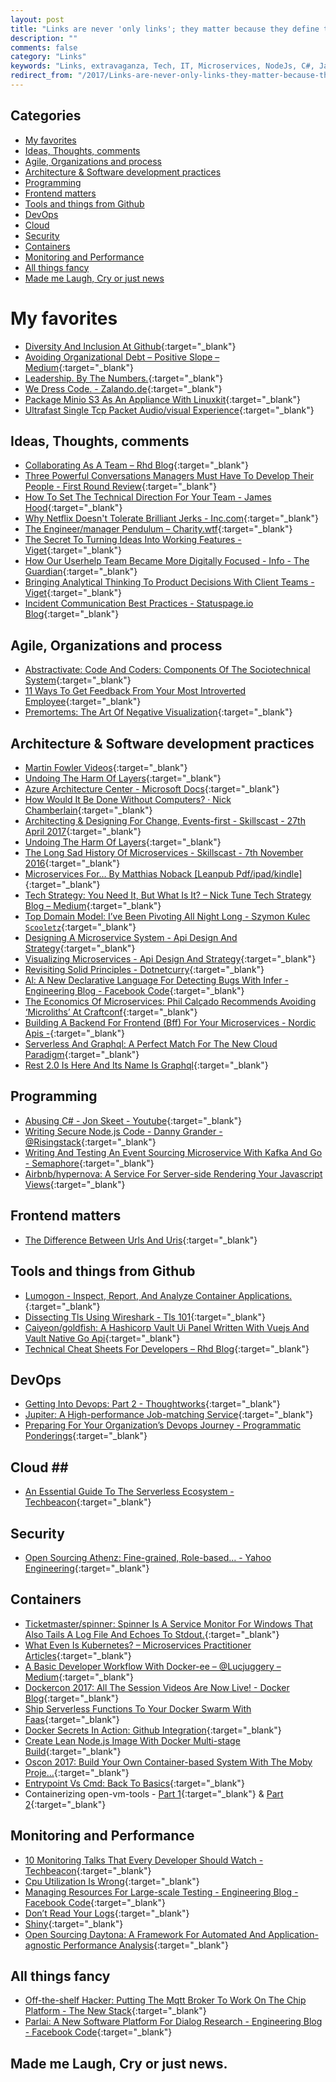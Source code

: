```yaml
---
layout: post
title: "Links are never 'only links'; they matter because they define the contours of what we can do."
description: ""
comments: false
category: "Links"
keywords: "Links, extravaganza, Tech, IT, Microservices, NodeJs, C#, Javascript, Solution architecture"
redirect_from: "/2017/Links-are-never-only-links-they-matter-because-they-define-the-contours-of-what-we-can-do/"
---
```


## Categories ##
* [My favorites](#favorites)
* [Ideas, Thoughts, comments](#ideas)
* [Agile, Organizations and process](#agile)
* [Architecture & Software development practices](#development)
* [Programming](#net)
* [Frontend matters](#web)
* [Tools and things from Github](#tools)
* [DevOps](#devops)
* [Cloud](#cloud)
* [Security](#security)
* [Containers](#containers)
* [Monitoring and Performance](#monitoring)
* [All things fancy](#buzz)
* [Made me Laugh, Cry or just news](#news)

# My favorites<a name="favorites"></a> #
* [Diversity And Inclusion At Github](https://diversity.github.com/){:target="_blank"}
* [Avoiding Organizational Debt – Positive Slope – Medium](https://medium.com/positiveslope/avoiding-organizational-debt-3e47760803a0){:target="_blank"}
* [Leadership. By The Numbers.](https://www.youtube.com/watch?v=3DogCty65L8&index=12&list=PLBzScQzZ83I_XNVXLzKPO00OiuWggaY1_){:target="_blank"}
* [We Dress Code. - Zalando.de](https://www.zalando.de/wedresscode/){:target="_blank"}
* [Package Minio S3 As An Appliance With Linuxkit](http://blog.alexellis.io/minio-linuxkit/){:target="_blank"}
* [Ultrafast Single Tcp Packet Audio/visual Experience](https://github.com/diracdeltas/FastestWebsiteEver){:target="_blank"}

## Ideas, Thoughts, comments <a name="ideas"></a> ##
* [Collaborating As A Team – Rhd Blog](https://developers.redhat.com/blog/2017/05/10/collaborating-as-a-team/){:target="_blank"}
* [Three Powerful Conversations Managers Must Have To Develop Their People - First Round Review](http://firstround.com/review/three-powerful-conversations-managers-must-have-to-develop-their-people/){:target="_blank"}
* [How To Set The Technical Direction For Your Team - James Hood](http://jlhood.com/how-to-set-team-technical-direction/){:target="_blank"}
* [Why Netflix Doesn't Tolerate Brilliant Jerks - Inc.com](https://www.inc.com/jim-schleckser/why-netflix-doesn-t-tolerate-brilliant-jerks.html){:target="_blank"}
* [The Engineer/manager Pendulum – Charity.wtf](https://charity.wtf/2017/05/11/the-engineer-manager-pendulum/){:target="_blank"}
* [The Secret To Turning Ideas Into Working Features - Viget](https://www.viget.com/articles/the-secret-to-turning-ideas-into-working-features){:target="_blank"}
* [How Our Userhelp Team Became More Digitally Focused - Info - The Guardian](https://www.theguardian.com/info/developer-blog/2017/may/15/how-our-userhelp-team-became-more-digitally-focused){:target="_blank"}
* [Bringing Analytical Thinking To Product Decisions With Client Teams - Viget](https://www.viget.com/articles/bringing-analytical-thinking-to-product-decisions-with-client-teams){:target="_blank"}
* [Incident Communication Best Practices - Statuspage.io Blog](http://blog.statuspage.io/incident-communication-best-practices){:target="_blank"}

## Agile, Organizations and process<a name="agile"></a> ##
* [Abstractivate: Code And Coders: Components Of The Sociotechnical System](http://blog.jessitron.com/2017/05/code-and-coders-components-of.html){:target="_blank"}
* [11 Ways To Get Feedback From Your Most Introverted Employee](https://m.signalvnoise.com/11-ways-to-get-feedback-from-your-most-introverted-employee-7a6317121b47){:target="_blank"}
* [Premortems: The Art Of Negative Visualization](https://medium.com/production-ready/premortems-the-art-of-negative-visualization-583081559ea1?__s=6izvcszagfpuqzzmdi2h){:target="_blank"}

## Architecture & Software development practices <a name="development"></a> ##
* [Martin Fowler Videos](https://martinfowler.com/videos.html#many-meanings-event){:target="_blank"}
* [Undoing The Harm Of Layers](https://nrkbeta.no/2017/04/29/undoing-the-harm-of-layers/?__s=amwwwz5judsp1dsfgko7){:target="_blank"}
* [Azure Architecture Center - Microsoft Docs](https://docs.microsoft.com/en-us/azure/architecture/){:target="_blank"}
* [How Would It Be Done Without Computers? · Nick Chamberlain](https://buildplease.com/pages/on-paper/){:target="_blank"}
* [Architecting & Designing For Change, Events-first - Skillscast - 27th April 2017](https://skillsmatter.com/skillscasts/9454-architecting-and-designing-for-change-events-first){:target="_blank"}
* [Undoing The Harm Of Layers](https://nrkbeta.no/2017/04/29/undoing-the-harm-of-layers/?__s=amwwwz5judsp1dsfgko7){:target="_blank"}
* [The Long Sad History Of Microservices - Skillscast - 7th November 2016](https://skillsmatter.com/skillscasts/8207-the-long-sad-history-of-microservices?__s=amwwwz5judsp1dsfgko7){:target="_blank"}
* [Microservices For… By Matthias Noback [Leanpub Pdf/ipad/kindle]](https://leanpub.com/microservices-for-everyone/?__s=amwwwz5judsp1dsfgko7){:target="_blank"}
* [Tech Strategy: You Need It, But What Is It? – Nick Tune Tech Strategy Blog – Medium](https://medium.com/nick-tune-tech-strategy-blog/tech-strategy-you-need-it-but-what-is-it-af292421e422?__s=amwwwz5judsp1dsfgko7){:target="_blank"}
* [Top Domain Model: I’ve Been Pivoting All Night Long - Szymon Kulec `Scooletz`](https://blog.scooletz.com/2017/05/08/top-domain-model-ive-been-pivoting-all-night-long/?__s=amwwwz5judsp1dsfgko7){:target="_blank"}
* [Designing A Microservice System - Api Design And Strategy](http://www.apiacademy.co/designing-a-system-of-microservices/){:target="_blank"}
* [Visualizing Microservices - Api Design And Strategy](http://www.apiacademy.co/visualizing-microservice-architecture/){:target="_blank"}
* [Revisiting Solid Principles - Dotnetcurry](http://www.dotnetcurry.com/software-gardening/1365/solid-principles){:target="_blank"}
* [Al: A New Declarative Language For Detecting Bugs With Infer - Engineering Blog - Facebook Code](https://code.facebook.com/posts/277643589367408/al-a-new-declarative-language-for-detecting-bugs-with-infer/){:target="_blank"}
* [The Economics Of Microservices: Phil Calçado Recommends Avoiding ‘Microliths’ At Craftconf](https://www.infoq.com/news/2017/05/economics-microservices){:target="_blank"}
* [Building A Backend For Frontend (Bff) For Your Microservices - Nordic Apis -](http://nordicapis.com/building-a-backend-for-frontend-shim-for-your-microservices/){:target="_blank"}
* [Serverless And Graphql: A Perfect Match For The New Cloud Paradigm](https://thenewstack.io/serverless-graphql-perfect-match-new-cloud-paradigm/){:target="_blank"}
* [Rest 2.0 Is Here And Its Name Is Graphql](https://www.sitepoint.com/rest-2-0-graphql/){:target="_blank"}

## Programming <a name="net"></a> ##
* [Abusing C# - Jon Skeet - Youtube](https://www.youtube.com/watch?v=JIlO_EebEQI){:target="_blank"}
* [Writing Secure Node.js Code - Danny Grander - @Risingstack](https://community.risingstack.com/writing-secure-node-js-code-danny-grander/){:target="_blank"}
* [Writing And Testing An Event Sourcing Microservice With Kafka And Go - Semaphore](https://semaphoreci.com/community/tutorials/writing-and-testing-an-event-sourcing-microservice-with-kafka-and-go){:target="_blank"}
* [Airbnb/hypernova: A Service For Server-side Rendering Your Javascript Views](https://github.com/airbnb/hypernova){:target="_blank"}

## Frontend matters <a name="web"></a> ##
* [The Difference Between Urls And Uris](https://danielmiessler.com/study/url-uri/){:target="_blank"}

## Tools and things from Github <a name="tools"></a> ##
* [Lumogon - Inspect, Report, And Analyze Container Applications.](https://lumogon.com/){:target="_blank"}
* [Dissecting Tls Using Wireshark - Tls 101](http://blog.catchpoint.com/2017/05/12/dissecting-tls-using-wireshark/){:target="_blank"}
* [Caiyeon/goldfish: A Hashicorp Vault Ui Panel Written With Vuejs And Vault Native Go Api](https://github.com/Caiyeon/goldfish){:target="_blank"}
* [Technical Cheat Sheets For Developers – Rhd Blog](https://developers.redhat.com/blog/2017/05/23/technical-cheat-sheets-for-developers/){:target="_blank"}

## DevOps<a name="devops"></a> ##
* [Getting Into Devops: Part 2 - Thoughtworks](https://www.thoughtworks.com/insights/blog/getting-devops-part-2){:target="_blank"}
* [Jupiter: A High-performance Job-matching Service](https://code.facebook.com/posts/222017798302928/jupiter-a-high-performance-job-matching-service/){:target="_blank"}
* [Preparing For Your Organization’s Devops Journey - Programmatic Ponderings](https://programmaticponderings.com/2017/05/10/preparing-for-your-organizations-devops-journey/){:target="_blank"}

## Cloud <a name="cloud"></a>##
* [An Essential Guide To The Serverless Ecosystem - Techbeacon](https://techbeacon.com/essential-guide-serverless-ecosystem){:target="_blank"}

## Security<a name="security"></a> ##
* [Open Sourcing Athenz: Fine-grained, Role-based... - Yahoo Engineering](https://yahooeng.tumblr.com/post/160481899076/open-sourcing-athenz-fine-grained-role-based){:target="_blank"}

## Containers <a name="containers"></a> ##
* [Ticketmaster/spinner: Spinner Is A Service Monitor For Windows That Also Tails A Log File And Echoes To Stdout.](https://github.com/Ticketmaster/spinner){:target="_blank"}
* [What Even Is Kubernetes? – Microservices Practitioner Articles](https://articles.microservices.com/what-even-is-kubernetes-1909b7bdda1c){:target="_blank"}
* [A Basic Developer Workflow With Docker-ee – @Lucjuggery – Medium](https://medium.com/lucjuggery/a-basic-developer-workflow-with-docker-ee-eb68bb1811b1){:target="_blank"}
* [Dockercon 2017: All The Session Videos Are Now Live! - Docker Blog](https://blog.docker.com/2017/05/dockercon-2017-session-videos-now-live/){:target="_blank"}
* [Ship Serverless Functions To Your Docker Swarm With Faas](https://finnian.io/blog/ship-serverless-functions-to-your-docker-swarm-with-faas/){:target="_blank"}
* [Docker Secrets In Action: Github Integration](http://blog.alexellis.io/swarm-secrets-in-action/){:target="_blank"}
* [Create Lean Node.js Image With Docker Multi-stage Build](https://hackernoon.com/create-lean-node-js-image-with-docker-multi-stage-build-252e927cbf3e){:target="_blank"}
* [Oscon 2017: Build Your Own Container-based System With The Moby Proje…](https://www.slideshare.net/chanezon/oscon-2017-build-your-own-containerbased-system-with-the-moby-project){:target="_blank"}
* [Entrypoint Vs Cmd: Back To Basics](http://www.johnzaccone.io/entrypoint-vs-cmd-back-to-basics/){:target="_blank"}
* Containerizing open-vm-tools - [Part 1](https://developers.redhat.com/blog/2017/03/23/containerizing-open-vm-tools-part-1-the-dockerfile-and-constructing-a-systemd-unit-file/){:target="_blank"} & [Part 2](https://developers.redhat.com/blog/2017/05/24/containerizing-open-vm-tools-part-2-atomic-cli-and-converting-to-a-systems-container/){:target="_blank"}

## Monitoring and Performance <a name="monitoring"></a> ##
* [10 Monitoring Talks That Every Developer Should Watch - Techbeacon](https://techbeacon.com/10-monitoring-talks-every-developer-should-watch){:target="_blank"}
* [Cpu Utilization Is Wrong](http://www.brendangregg.com/blog/2017-05-09/cpu-utilization-is-wrong.html){:target="_blank"}
* [Managing Resources For Large-scale Testing - Engineering Blog - Facebook Code](https://code.facebook.com/posts/1708075792818517/managing-resources-for-large-scale-testing/){:target="_blank"}
* [Don’t Read Your Logs](https://medium.com/@chimeracoder/dont-read-your-logs-13586c790202?__s=6izvcszagfpuqzzmdi2h){:target="_blank"}
* [Shiny](https://shiny.rstudio.com/?__s=6izvcszagfpuqzzmdi2h){:target="_blank"}
* [Open Sourcing Daytona: A Framework For Automated And Application-agnostic Performance Analysis](https://yahooeng.tumblr.com/post/160987779296/open-sourcing-daytona-a-framework-for-automated){:target="_blank"}

## All things fancy <a name="buzz"></a> ##
* [Off-the-shelf Hacker: Putting The Mqtt Broker To Work On The Chip Platform - The New Stack](https://thenewstack.io/off-shelf-hacker-putting-mqtt-broker-work-chip-platform/){:target="_blank"}
* [Parlai: A New Software Platform For Dialog Research - Engineering Blog - Facebook Code](https://code.facebook.com/posts/266433647155520/parlai-a-new-software-platform-for-dialog-research/){:target="_blank"}

## Made me Laugh, Cry or just news. <a name="news"></a> ##
